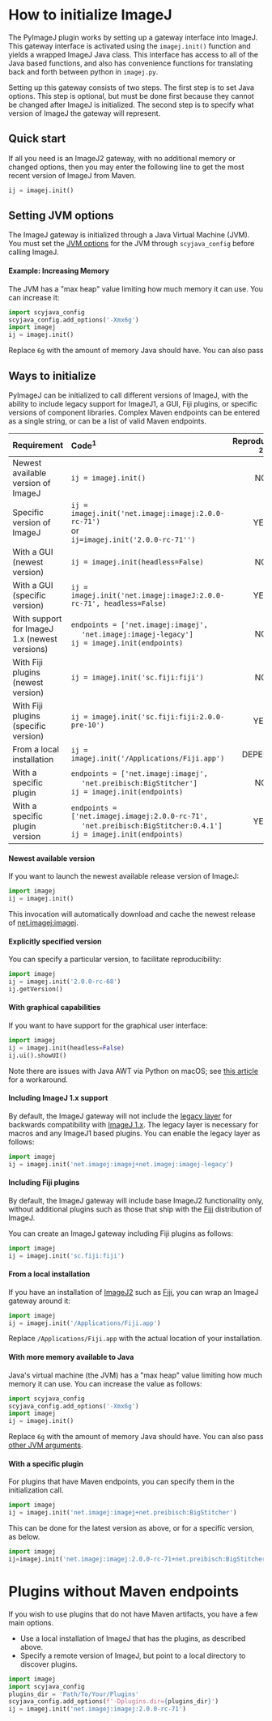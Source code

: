 # How to initialize ImageJ

The PyImageJ plugin works by setting up a gateway interface into ImageJ. This gateway interface
is activated using the `imagej.init()` function and yields a wrapped ImageJ Java class.
This interface has access to all of the Java based functions, and also has convenience functions
for translating back and forth between python in `imagej.py`.  

Setting up this gateway consists of two steps.  The first step is to set Java options.
This step is optional, but must be done first because they cannot be changed after ImageJ
is initialized.  The second step is to specify what version of ImageJ the gateway will
represent.

## Quick start

If all you need is an ImageJ2 gateway, with no additional memory or changed options, then
you may enter the following line to get the most recent version of ImageJ from Maven.

```python
ij = imagej.init()
```


## Setting JVM options
The ImageJ gateway is initialized through a Java Virtual Machine (JVM).  You must set
the [JVM options](https://docs.oracle.com/javase/8/docs/technotes/tools/unix/java.html) 
for the JVM through `scyjava_config` before calling ImageJ.

#### Example: Increasing Memory
The JVM has a "max heap" value limiting how much
memory it can use. You can increase it:

```python
import scyjava_config
scyjava_config.add_options('-Xmx6g')
import imagej
ij = imagej.init()
```

Replace `6g` with the amount of memory Java should have. You can also pass


## Ways to initialize

PyImageJ can be initialized to call different versions of ImageJ, with the ability to include
legacy support for ImageJ1, a GUI, Fiji plugins, or specific versions of component libraries.
Complex Maven endpoints can be entered as a single string, or can be a list of valid Maven endpoints.


| Requirement                                   | Code<sup>1</sup>                                                     | Reproducible?<sup>2</sup> |
|:----------------------------------------------|:---------------------------------------------------------------------|:-------------------------:|
| Newest available version of ImageJ            | `ij = imagej.init()`                                                 | NO                        |
| Specific version of ImageJ                    | `ij = imagej.init('net.imagej:imagej:2.0.0-rc-71')` <br> or <br>  ```ij=imagej.init('2.0.0-rc-71'')```                  | YES                       |
| With a GUI (newest version)                   | `ij = imagej.init(headless=False)`                                   | NO                        |
| With a GUI (specific version)                 | `ij = imagej.init('net.imagej:imageJ:2.0.0-rc-71', headless=False)`  | YES                       |
| With support for ImageJ 1.x (newest versions) | `endpoints = ['net.imagej:imagej',` <br> &emsp; `'net.imagej:imagej-legacy']` <br> `ij = imagej.init(endpoints)`     | NO                        |
| With Fiji plugins (newest version)            | `ij = imagej.init('sc.fiji:fiji')`                                   | NO                        |
| With Fiji plugins (specific version)          | `ij = imagej.init('sc.fiji:fiji:2.0.0-pre-10')`                      | YES                       |
| From a local installation                     | `ij = imagej.init('/Applications/Fiji.app')`                         | DEPENDS                   |
| With a specific plugin                        | `endpoints = ['net.imagej:imagej',` <br> &emsp; `'net.preibisch:BigStitcher']` <br> `ij = imagej.init(endpoints)`    | NO
| With a specific plugin version                | `endpoints = ['net.imagej.imagej:2.0.0-rc-71',` <br> &emsp; `'net.preibisch:BigStitcher:0.4.1']` <br> `ij = imagej.init(endpoints)` | YES      |

#### Newest available version


If you want to launch the newest available release version of ImageJ:

```python
import imagej
ij = imagej.init()
```

This invocation will automatically download and cache the newest release of
[net.imagej:imagej](http://maven.imagej.net/#nexus-search;gav~net.imagej~imagej~~~).

#### Explicitly specified version

You can specify a particular version, to facilitate reproducibility:

```python
import imagej
ij = imagej.init('2.0.0-rc-68')
ij.getVersion()
```

#### With graphical capabilities

If you want to have support for the graphical user interface:

```python
import imagej
ij = imagej.init(headless=False)
ij.ui().showUI()
```

Note there are issues with Java AWT via Python on macOS; see
[this article](https://github.com/imglib/imglyb#awt-through-pyjnius-on-osx)
for a workaround.

#### Including ImageJ 1.x support

By default, the ImageJ gateway will not include the
[legacy layer](https://imagej.net/Legacy) for backwards compatibility with
[ImageJ 1.x](https://imagej.net/ImageJ1).  The legacy layer is necessary for macros and any
ImageJ1 based plugins.
You can enable the legacy layer as follows:

```python
import imagej
ij = imagej.init('net.imagej:imagej+net.imagej:imagej-legacy')
```

#### Including Fiji plugins

By default, the ImageJ gateway will include base ImageJ2 functionality only,
without additional plugins such as those that ship with the
[Fiji](https://fiji.sc/) distribution of ImageJ.

You can create an ImageJ gateway including Fiji plugins as follows:

```python
import imagej
ij = imagej.init('sc.fiji:fiji')
```

#### From a local installation

If you have an installation of [ImageJ2](https://imagej.net/ImageJ2)
such as [Fiji](https://fiji.sc/), you can wrap an ImageJ gateway around it:

```python
import imagej
ij = imagej.init('/Applications/Fiji.app')
```

Replace `/Applications/Fiji.app` with the actual location of your installation.

#### With more memory available to Java

Java's virtual machine (the JVM) has a "max heap" value limiting how much
memory it can use. You can increase the value as follows:

```python
import scyjava_config
scyjava_config.add_options('-Xmx6g')
import imagej
ij = imagej.init()
```

Replace `6g` with the amount of memory Java should have. You can also pass
[other JVM arguments](https://docs.oracle.com/javase/8/docs/technotes/tools/unix/java.html).

#### With a specific plugin
For plugins that have Maven endpoints, you can specify them in the initialization call. 
```python
import imagej
ij = imagej.init('net.imagej:imagej+net.preibisch:BigStitcher')
```
This can be done for the latest version as above, or for a specific version, as below.
```python
import imagej
ij=imagej.init('net.imagej:imagej:2.0.0-rc-71+net.preibisch:BigStitcher:0.4.1')
```

# Plugins without Maven endpoints
If you wish to use plugins that do not have Maven artifacts, you have a few main options.  

* Use a local installation of ImageJ that has the plugins, as described above.
* Specify a remote version of ImageJ, but point to a local directory to discover plugins.
```python
import imagej
import scyjava_config
plugins_dir = 'Path/To/Your/Plugins'
scyjava_config.add_options(f'-Dplugins.dir={plugins_dir}')
ij = imagej.init('net.imagej:imagej:2.0.0-rc-71')
```
